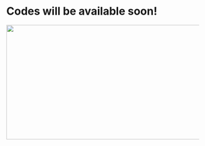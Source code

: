 # Codes will be available soon!

<p align="center">
<img src="https://drive.google.com/uc?export=view&id=1V7hDCUgPAuTdxNGNIZaWe3CVVQEMsJFp" width="800" height="300">
</p>

